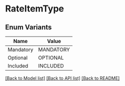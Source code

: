 # RateItemType

## Enum Variants

| Name | Value |
|---- | -----|
| Mandatory | MANDATORY |
| Optional | OPTIONAL |
| Included | INCLUDED |


[[Back to Model list]](../README.md#documentation-for-models) [[Back to API list]](../README.md#documentation-for-api-endpoints) [[Back to README]](../README.md)


